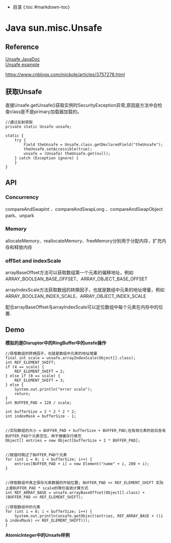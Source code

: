- 目录
{:toc #markdown-toc}	

# Java sun.misc.Unsafe



## Reference
[Unsafe JavaDoc](http://www.docjar.com/docs/api/sun/misc/Unsafe.html) <br/>
[Unsafe example](http://mishadoff.com/blog/java-magic-part-4-sun-dot-misc-dot-unsafe/)

https://www.cnblogs.com/mickole/articles/3757278.html


## 获取Unsafe
直接Unsafe.getUnsafe()获取实例时SecurityException异常,原因是方法中会检查class是不是primary加载器加载的。

```
//通过反射获取
private static Unsafe unsafe;

static {
    try {
        Field theUnsafe = Unsafe.class.getDeclaredField("theUnsafe");
        theUnsafe.setAccessible(true);
        unsafe = (Unsafe) theUnsafe.get(null);
    } catch (Exception ignore) {
    }
}
```


## API



### Concurrency
compareAndSwapInt 、compareAndSwapLong  、compareAndSwapObject <br/>
park、unpark

### Memory
allocateMemory、reallocateMemory、freeMemory分别用于分配内存，扩充内存和释放内存


### offSet and indexScale
arrayBaseOffset方法可以获取数组第一个元素的偏移地址，例如 ARRAY_BOOLEAN_BASE_OFFSET、ARRAY_OBJECT_BASE_OFFSET

arrayIndexScale方法获取数组的转换因子，也就是数组中元素的地址增量，例如ARRAY_BOOLEAN_INDEX_SCALE、ARRAY_OBJECT_INDEX_SCALE

配合arrayBaseOffset与arrayIndexScale可以定位数组中每个元素在内存中的位置.



## Demo
**模拟的是Disruptor中的RingBuffer中的unsfe操作**
```
//获取数组的转换因子，也就是数组中元素的地址增量
final int scale = unsafe.arrayIndexScale(Object[].class);
int REF_ELEMENT_SHIFT;
if (4 == scale) {
    REF_ELEMENT_SHIFT = 2;
} else if (8 == scale) {
    REF_ELEMENT_SHIFT = 3;
} else {
    System.out.println("error scale");
    return;
}
int BUFFER_PAD = 128 / scale;

int bufferSize = 2 * 2 * 2 * 2;
int indexMask = bufferSize - 1;


//实际数组的大小 = BUFFER_PAD + bufferSize + BUFFER_PAD;在有效元素的前后各有BUFFER_PAD个元素空位，用于做缓存行填充
Object[] entries = new Object[bufferSize + 2 * BUFFER_PAD];


//赋值时跳过了BUFFER_PAD个元素
for (int i = 0; i < bufferSize; i++) {
    entries[BUFFER_PAD + i] = new Element("name" + i, 200 + i);
}


//获取数组中真正保存元素数据的开始位置; BUFFER_PAD << REF_ELEMENT_SHIFT 实际上是BUFFER_PAD * scale的等价高效计算方式
int REF_ARRAY_BASE = unsafe.arrayBaseOffset(Object[].class) + (BUFFER_PAD << REF_ELEMENT_SHIFT);

//获取数组中的元素
for (int i = 0; i < bufferSize; i++) {
    System.out.println(unsafe.getObject(entries, REF_ARRAY_BASE + ((i & indexMask) << REF_ELEMENT_SHIFT)));
}
```

**AtomicInteger中的Unsafe样例**



